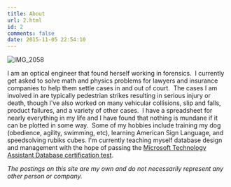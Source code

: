 ```yaml
---
title: About
url: 2.html
id: 2
comments: false
date: 2015-11-05 22:54:10
---
```


![IMG_2058](http://www.techtrek.io/wp-content/uploads/2015/11/IMG_2058.jpg) 

I am an optical engineer that found herself working in forensics.  I currently get asked to solve math and physics problems for lawyers and insurance companies to help them settle cases in and out of court.  The cases I am involved in are typically pedestrian strikes resulting in serious injury or death, though I've also worked on many vehicular collisions, slip and falls, product failures, and a variety of other cases.  I have a spreadsheet for nearly everything in my life and I have found that nothing is mundane if it can be plotted in some way.  Some of my hobbies include training my dog (obedience, agility, swimming, etc), learning American Sign Language, and speedsolving rubiks cubes. I'm currently teaching myself database design and management with the hope of passing the [Microsoft Technology Assistant Database certification test](https://www.microsoft.com/en-us/learning/exam-98-364.aspx).   

_The postings on this site are my own and do not necessarily represent any other person or company._